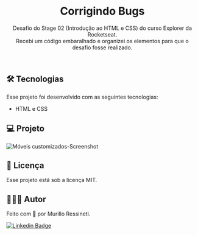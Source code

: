 <h1 align="center"> Corrigindo Bugs </h1>

<p align="center">
Desafio do Stage 02 (Introdução ao HTML e CSS) do curso Explorer da Rocketseat. <br>
Recebi um código embaralhado e organizei os elementos para que o desafio fosse realizado. 
</p>

<br>

## 🛠 Tecnologias

Esse projeto foi desenvolvido com as seguintes tecnologias:

- HTML e CSS


## 💻 Projeto

![Móveis customizados-Screenshot](https://github.com/murilloressineti/explorer-rocketseat/assets/125047522/4b3d5d3f-83ec-404a-9f81-7a9b1d01f622)


## 📝 Licença

Esse projeto está sob a licença MIT.


## 🙋🏻‍♂️ Autor

Feito com 💙 por Murillo Ressineti.

[![Linkedin Badge](https://img.shields.io/badge/-Murillo-blue?style=flat-square&logo=Linkedin&logoColor=white&link=https://https://www.linkedin.com/in/murilloressineti/)](https://www.linkedin.com/in/murilloressineti/)
